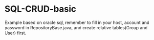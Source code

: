 # SQL-CRUD-basic
Example based on oracle sql, remember to fill in your host, account and password in RepositoryBase.java, and create relative tables(Group and User) first.
